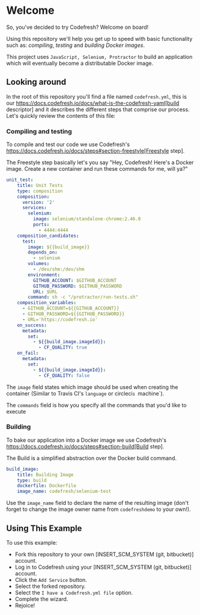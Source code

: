 # Welcome

So, you've decided to try Codefresh? Welcome on board!

Using this repository we'll help you get up to speed with basic functionality such as: *compiling*, *testing* and *building Docker images*.

This project uses `JavaScript, Selenium, Protractor` to build an application which will eventually become a distributable Docker image.

## Looking around

In the root of this repository you'll find a file named `codefresh.yml`, this is our https://docs.codefresh.io/docs/what-is-the-codefresh-yaml[build descriptor] and it describes the different steps that comprise our process.
Let's quickly review the contents of this file:

### Compiling and testing

To compile and test our code we use Codefresh's https://docs.codefresh.io/docs/steps#section-freestyle[Freestyle step].

The Freestyle step basically let's you say "Hey, Codefresh! Here's a Docker image. Create a new container and run these commands for me, will ya?"

```yml
unit_test:
    title: Unit Tests
    type: composition
    composition:
      version: '2'
      services:
        selenium:
          image: selenium/standalone-chrome:2.46.0
          ports:
            - 4444:4444
    composition_candidates:
      test:
        image: ${{build_image}}
        depends_on:
          - selenium
        volumes:
          - /dev/shm:/dev/shm
        environment:
          GITHUB_ACCOUNT: $GITHUB_ACCOUNT
          GITHUB_PASSWORD: $GITHUB_PASSWORD
          URL: $URL
        command: sh -c "/protractor/run-tests.sh"
    composition_variables:
      - GITHUB_ACCOUNT=${{GITHUB_ACCOUNT}}
      - GITHUB_PASSWORD=${{GITHUB_PASSWORD}}
      - URL='https://codefresh.io'
    on_success:
      metadata:
        set:
          - ${{build_image.imageId}}:
            - CF_QUALITY: true
    on_fail:
      metadata:
        set:
          - ${{build_image.imageId}}:
            - CF_QUALITY: false
```

The `image` field states which image should be used when creating the container (Similar to Travis CI's `language` or circleci`s `machine`).

The `commands` field is how you specify all the commands that you'd like to execute

### Building

To bake our application into a Docker image we use Codefresh's https://docs.codefresh.io/docs/steps#section-build[Build step].

The Build is a simplified abstraction over the Docker build command.

```yml
build_image:
    title: Building Image
    type: build
    dockerfile: Dockerfile
    image_name: codefresh/selenium-test
```

Use the `image_name` field to declare the name of the resulting image (don't forget to change the image owner name from `codefreshdemo` to your own!).

## Using This Example

To use this example:

* Fork this repository to your own [INSERT_SCM_SYSTEM (git, bitbucket)] account.
* Log in to Codefresh using your [INSERT_SCM_SYSTEM (git, bitbucket)] account.
* Click the `Add Service` button.
* Select the forked repository.
* Select the `I have a Codefresh.yml file` option.
* Complete the wizard.
* Rejoice!
